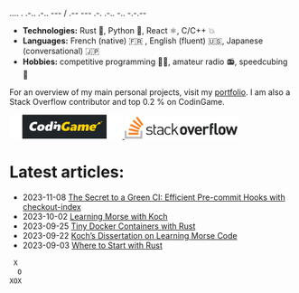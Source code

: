 .... . .-.. .-.. --- / .-- --- .-. .-.. -.. -.-.--

- **Technologies:** Rust 🦀, Python 🐍, React ⚛, C/C++ 💥
- **Languages:** French (native) 🇫🇷 , English (fluent) 🇺🇸, Japanese (conversational) 🇯🇵
- **Hobbies:** competitive programming 👨‍💻, amateur radio 📻, speedcubing 🧊

For an overview of my main personal projects, visit my [portfolio](https://qsantos.fr/portfolio/).
I am also a Stack Overflow contributor and top 0.2 % on CodinGame.

<a href="https://www.codingame.com/profile/9f252c61454ad1a933ee71419c83cfff3871021">
    <img src="CodinGame_Logo.svg" alt="CodinGame logo" width="200" />
</a>
<a href="https://stackoverflow.com/users/4457767/qsantos">
    <img src="Stack_Overflow_logo.svg" alt="Stack Overflow logo" width="200" />
</a>

# Latest articles:

- 2023-11-08 [The Secret to a Green CI: Efficient Pre-commit Hooks with checkout-index](https://qsantos.fr/2023/11/08/the-secret-to-a-green-ci-efficient-pre-commit-hooks-with-checkout-index/)
- 2023-10-02 [Learning Morse with Koch](https://qsantos.fr/2023/10/02/learning-morse-with-koch/)
- 2023-09-25 [Tiny Docker Containers with Rust](https://qsantos.fr/2023/09/25/tiny-docker-containers-with-rust/)
- 2023-09-22 [Koch’s Dissertation on Learning Morse Code](https://qsantos.fr/2023/09/22/koch-dissertation-on-learning-morse-code/)
- 2023-09-03 [Where to Start with Rust](https://qsantos.fr/2023/09/03/where-to-start-with-rust/)

```
 X
  O
XOX
```
